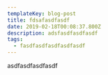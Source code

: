 ```yaml
---
templateKey: blog-post
title: fdsafasdfasdf
date: 2019-02-18T00:08:37.800Z
description: adsfasdfasdfasdf
tags:
  - fasdfasdfasdfasdfasdf
---
```

asdfasdfasdfasdf
